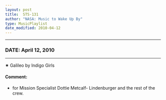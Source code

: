 ```yaml
---
layout: post
title:  STS-131
author: "NASA: Music to Wake Up By"
type: MusicPlaylist
date_modified: 2010-04-12
---
```


----
### DATE: April 12, 2010
----
✷ Galileo by Indigo Girls

#### Comment:
* for Mission Specialist Dottie Metcalf- Lindenburger and the rest of the crew.
